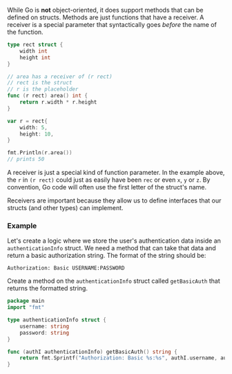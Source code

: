 
While Go is **not** object-oriented, it does support methods that can be defined on structs. Methods are just functions that have a receiver. A receiver is a special parameter that syntactically goes *before* the name of the function.

```go
type rect struct {
	width int
	height int
}

// area has a receiver of (r rect)
// rect is the struct
// r is the placeholder
func (r rect) area() int {
	return r.width * r.height
}

var r = rect{
	width: 5,
	height: 10,
}

fmt.Println(r.area())
// prints 50
```

A receiver is just a special kind of function parameter. In the example above, the `r` in `(r rect)` could just as easily have been `rec` or even `x`, `y` or `z`. By convention, Go code will often use the first letter of the struct's name.

Receivers are important because they allow us to define interfaces that our structs (and other types) can implement.

### Example
Let's create a logic where we store the user's authentication data inside an `authenticationInfo`  struct. We need a method that can take that data and return a basic authorization string.
The format of the string should be:
```
Authorization: Basic USERNAME:PASSWORD
```

Create a method on the `authenticationInfo` struct called `getBasicAuth` that returns the formatted string.

```go
package main
import "fmt"

type authenticationInfo struct {
	username: string
	password: string
}

func (authI authenticationInfo) getBasicAuth() string {
	return fmt.Sprintf("Authorization: Basic %s:%s", authI.username, authI.password)
}
```